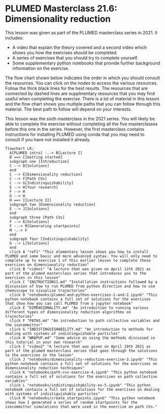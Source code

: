 #  PLUMED Masterclass 21.6: Dimensionality reduction

This lesson was given as part of the PLUMED masterclass series in 2021.  It includes:

* A video that explain the theory covered and a second video which shows you how the exercises should be completed.
* A series of exercises that you should try to complete yourself.
* Some supplementary python notebooks that provide further background information on the exercise.

The flow chart shown below indicates the order in which you should consult the resources.  You can click on the nodes to access the various resources.  Follow the thick black lines for the best results.  The resources that are connected by dashed lines are supplmentary resources that you may find useful when completing the exercise.  There is a lot of material in this lesson and the flow chart shows you multiple paths that you can follow through this material.  The best path to follow will depend on your interests. 

This lesson was the sixth masterclass in the 2021 series.  You will likely be able to complete the exercise without completing all the five masterclasses before this one in the series.  However, the first masterclass contains instructions for installing PLUMED using conda that you may need to consult if you have not installed it already.  

```mermaid
flowchart LR;
  A[PLUMED intro] -.-> B[Lecture I] 
  B ==> C[Getting started]
  subgraph one [Introduction]
  C --> D[Solutions]
  end
  C --> E[Dimensionality reduction]
  C --> F[Path CVs]
  C --> G[Indistinguishability]
  E --> H[Your research] 
  F --> H
  G --> H
  H ==> I[Lecture II]
  subgraph two [Dimensionality reduction]
  E --> J[Solutions]
  end
  subgraph three [Path CVs]
  F --> K[Solutions]
  F -.-> M[Generating startpoints]
  M -.-> F
  end
  subgraph four [Indistinguishability]
  G --> L[Solutions]
  end
  click A "ref1" "This elementary lesson shows you how to install PLUMED and some basic and more advanced syntax. You will only need to complete up to exercise 1 of this earlier lesson to complete these exercises on dimensionality reduction"
  click B "video1" "A lecture that was given on April 12th 2021 as part of the plumed masterclass series that introduces you to the exercises in this lesson"
  click C "INSTRUCTIONS1.md" "Installation instructions followed by a discussion of how to run PLUMED from python direction and how to use chemiscope to visualize trajectories"
  click D "notebooks/plumed-and-python-exercises-1-and-2.ipynb" "This python notebook contains a full set of solutions for the exercises that show how you can call PLUMED from a jupyter notebook"
  click E "DIMENSIONALITY.md" "An introduction to running various different types of dimensionality reduction algorithms on trajectories"
  click F "PATHS.md" "An introduction to path collective variables and the isocommittor"
  click G "INDISTINGUISHABILITY.md" "An introduction to methods for dealing with systems of indistinguishable particles"
  click H "WRAPUP.md" "Some advice on using the methods discussed in this tutorial in your own research"
  click I "video2" "A lecture that was given on April 19th 2021 as part of the plumed masterclass series that goes through the solutions to the exercises in the lesson"
  click J "notebooks/dimensionality-reduction-exercise-3.ipynb" "This python notebook contains a full set of solutions for the exercises on dimensionality reduction techniques"
  click K "notebooks/path-cvs-exercise-4.ipynb" "This python notebook contains a full set of solutions for the exercises on path collective variables"
  click L "notebooks/indistinguishability-ex-5.ipynb" "This python notebook contains a full set of solutions for the exercises on dealing with systems of indistiguishable particles"
  click M "notebooks/create_startpoints.ipynb" "This python notebook shows how I generated a series of random startpoints for the isocommittor simulations that were used in the exercise on path CVs." 
```

